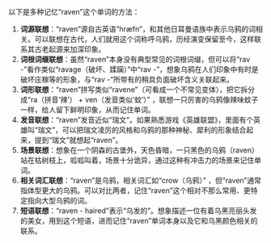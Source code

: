 以下是多种记忆“raven”这个单词的方法：
1. **词源联想**：“raven”源自古英语“hræfn”，和其他日耳曼语族中表示乌鸦的词相关。可以联想在古代，人们就用这个词称呼乌鸦，历经演变保留至今，这样联系其古老起源来加深印象。
2. **词根词缀联想**：虽然“raven”本身没有典型常见的词根词缀，但可以将“rav -”看作类似“ravage（破坏、蹂躏）”中“rav -”，想象乌鸦在人们印象中有时是破坏庄稼等的形象，与“rav -”所带有的稍具负面破坏含义关联起来。
3. **词形联想**：“raven”拼写类似“ravene”（可看成一个不常见变体），把它拆分成“ra（拼音‘辣’） + ven（发音类似‘蚊’）” ，联想一只厉害的乌鸦像辣味蚊子一样，给人留下鲜明印象，从而记住单词。
4. **发音联想**：“raven”发音近似“瑞文”。如果熟悉游戏《英雄联盟》，里面有个英雄叫“瑞文”，可以把瑞文凌厉的风格和乌鸦的那种神秘、犀利的形象结合起来，提到“瑞文”就想起“raven”。
5. **场景联想**：想象在一个阴森的古堡外，天色昏暗，一只黑色的乌鸦（raven）站在枯树枝上，呱呱叫着，场景十分诡异，通过这种有冲击力的场景来记住单词。
6. **相关词汇联想**：“raven”是乌鸦，相关词汇如“crow（乌鸦）” ，但“raven”通常指体型更大的乌鸦。可以对比两者，记住“raven”这个相对不那么常用、更特定指向大型乌鸦的词。
7. **短语联想**：“raven - haired”表示“乌发的”。想象描述一位有着乌黑亮丽头发的美女，用到这个短语，进而记住“raven”单词本身以及它和乌黑颜色相关的联系。 